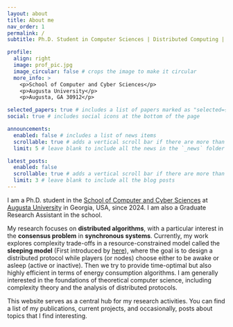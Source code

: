 ```yaml
---
layout: about
title: About me
nav_order: 1
permalink: /
subtitle: Ph.D. Student in Computer Sciences | Distributed Computing | at <a href='https://www.augusta.edu/ccs/'>Augusta University</a>.

profile:
  align: right
  image: prof_pic.jpg
  image_circular: false # crops the image to make it circular
  more_info: >
    <p>School of Computer and Cyber Sciences</p>
    <p>Augusta University</p>
    <p>Augusta, GA 30912</p>

selected_papers: true # includes a list of papers marked as "selected={true}"
social: true # includes social icons at the bottom of the page

announcements:
  enabled: false # includes a list of news items
  scrollable: true # adds a vertical scroll bar if there are more than 3 news items
  limit: 5 # leave blank to include all the news in the `_news` folder

latest_posts:
  enabled: false
  scrollable: true # adds a vertical scroll bar if there are more than 3 new posts items
  limit: 3 # leave blank to include all the blog posts
---
```


I am a Ph.D. student in the [School of Computer and Cyber Sciences](https://www.augusta.edu/ccs/) at [Augusta University](https://www.augusta.edu/ccs/) in Georgia, USA, since 2024. I am also a Graduate Research Assistant in the school.

My research focuses on **distributed algorithms**, with a particular interest in the **consensus problem** in **synchronous systems**.
Currently, my work explores complexity trade-offs in a resource-constrained model called the **sleeping model** (First introduced by [here](https://dl.acm.org/doi/10.1145/3382734.3405718)), where the goal is to design a distributed protocol while players (or nodes) choose either to be awake or asleep (active or inactive). Then  we try to provide time-optimal but also highly efficient in terms of energy consumption algorithms. 
I am generally interested in the foundations of theoretical computer science, including complexity theory and the analysis of distributed protocols.

This website serves as a central hub for my research activities. 
You can find a list of my publications, current projects, and occasionally, posts about topics that I find interesting.
